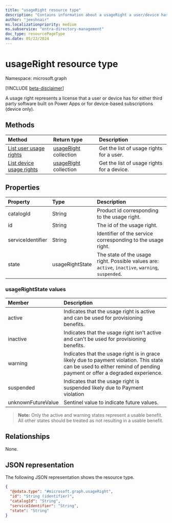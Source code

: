 ```yaml
---
title: "usageRight resource type"
description: "Contains information about a usageRight a user/device has assigned"
author: "jeeshnair"
ms.localizationpriority: medium
ms.subservice: "entra-directory-management"
doc_type: resourcePageType
ms.date: 05/23/2024
---
```


# usageRight resource type

Namespace: microsoft.graph

[!INCLUDE [beta-disclaimer](../../includes/beta-disclaimer.md)]

A usage right represents a license that a user or device has for either third party software built on Power Apps or for device-based subscriptions (device only).

## Methods

|Method|Return type|Description|
|:---|:---|:---|
|[List user usage rights](../api/user-list-usagerights.md)|[usageRight](../resources/usageright.md) collection|Get the list of usage rights for a user.|
|[List device usage rights](../api/device-list-usagerights.md)|[usageRight](../resources/usageright.md) collection|Get the list of usage rights for a device.|

## Properties

|Property|Type|Description|
|:---|:---|:---|
|catalogId|String|Product id corresponding to the usage right.|
|id|String|The id of the usage right.|
|serviceIdentifier|String|Identifier of the service corresponding to the usage right.|
|state|usageRightState|The state of the usage right. Possible values are: `active`, `inactive`, `warning`, `suspended`.|

### usageRightState values 

| Member             |  Description               |
| :----------------- |  :------------------------ |
|active              | Indicates that the usage right is active and can be used for provisioning benefits.|
|inactive                | Indicates that the usage right isn't active and can't be used for provisioning benefits.|
|warning                | Indicates that the usage right is in grace likely due to payment violation. This state can be used to either remind of pending payment or offer a degraded experience.|
|suspended                | Indicates that the usage right is suspended likely due to Payment violation|
|unknownFutureValue      | Sentinel value to indicate future values. |

>**Note:** Only the active and warning states represent a usable benefit. All other states should be treated as not resulting in a usable benefit.



## Relationships

None.

## JSON representation

The following JSON representation shows the resource type.
<!-- {
  "blockType": "resource",
  "keyProperty": "id",
  "@odata.type": "microsoft.graph.usageRight",
  "openType": false
}
-->
``` json
{
  "@odata.type": "#microsoft.graph.usageRight",
  "id": "String (identifier)",
  "catalogId": "String",
  "serviceIdentifier": "String",
  "state": "String"
}
```

